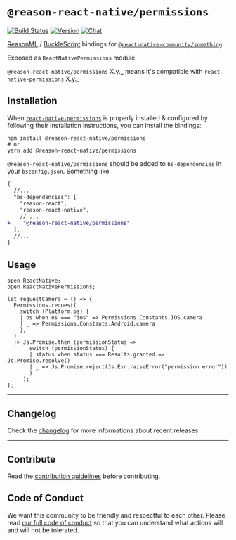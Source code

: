 # `@reason-react-native/permissions`

[![Build Status](https://github.com/reason-react-native/permissions/workflows/Build/badge.svg)](https://github.com/reason-react-native/permissions/actions)
[![Version](https://img.shields.io/npm/v/@reason-react-native/permissions.svg)](https://www.npmjs.com/@reason-react-native/permissions)
[![Chat](https://img.shields.io/discord/235176658175262720.svg?logo=discord&colorb=blue)](https://reasonml-community.github.io/reason-react-native/discord/)

[ReasonML](https://reasonml.github.io) /
[BuckleScript](https://bucklescript.github.io) bindings for
[`@react-native-community/something`](https://github.com/react-native-community/something).

Exposed as `ReactNativePermissions` module.

`@reason-react-native/permissions` X.y._ means it's compatible with
`react-native-permissions` X.y._

## Installation

When
[`react-native-permissions`](`https://github.com/react-native-community/react-native-permissions`)
is properly installed & configured by following their installation instructions,
you can install the bindings:

```console
npm install @reason-react-native/permissions
# or
yarn add @reason-react-native/permissions
```

`@reason-react-native/permissions` should be added to `bs-dependencies` in your
`bsconfig.json`. Something like

```diff
{
  //...
  "bs-dependencies": [
    "reason-react",
    "reason-react-native",
    // ...
+    "@reason-react-native/permissions"
  ],
  //...
}
```

## Usage

```reason
open ReactNative;
open ReactNativePermissions;

let requestCamera = () => {
  Permissions.request(
    switch (Platform.os) {
    | os when os === "ios" => Permissions.Constants.IOS.camera
    | _ => Permissions.Constants.Android.camera
    },
  )
  |> Js.Promise.then_(permissionStatus =>
       switch (permissionStatus) {
       | status when status === Results.granted => Js.Promise.resolve()
       | _ => Js.Promise.reject(Js.Exn.raiseError("permission error"))
       }
     );
};
```

---

## Changelog

Check the [changelog](./CHANGELOG.md) for more informations about recent
releases.

---

## Contribute

Read the
[contribution guidelines](https://github.com/reason-react-native/.github/blob/master/CONTRIBUTING.md)
before contributing.

## Code of Conduct

We want this community to be friendly and respectful to each other. Please read
[our full code of conduct](https://github.com/reason-react-native/.github/blob/master/CODE_OF_CONDUCT.md)
so that you can understand what actions will and will not be tolerated.
